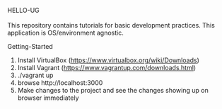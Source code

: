 HELLO-UG<br /><br />
This repository contains tutorials for basic development practices. This application is OS/environment agnostic.<br />

Getting-Started<br />
1. Install VirtualBox (https://www.virtualbox.org/wiki/Downloads)<br />
2. Install Vagrant (https://www.vagrantup.com/downloads.html)<br />
3. ./vagrant up<br />
4. browse http://localhost:3000<br />
5. Make changes to the project and see the changes showing up on browser immediately
